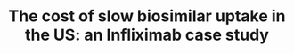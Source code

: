 ---
title: "The cost of slow biosimilar uptake in the US: an Infliximab case study"
image: "images/writing/post-16.jpg"
link: "https://www.pharmaceutical-technology.com/comment/biosimilar-uptake-infliximab/"
categories: ['Analyst Insight', 'Rheumatology', 'Biosimilars']
draft: false
---